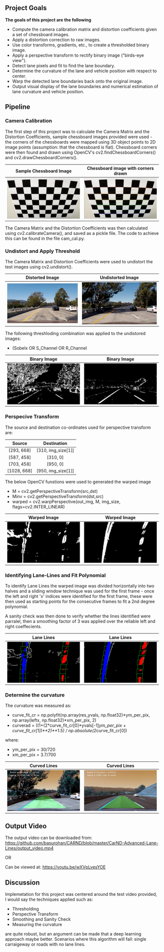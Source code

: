 ## **Project Goals** 

**The goals of this project are the following**
* Compute the camera calibration matrix and distortion coefficients given a set of chessboard images.
* Apply a distortion correction to raw images.
* Use color transforms, gradients, etc., to create a thresholded binary image.
* Apply a perspective transform to rectify binary image ("birds-eye view").
* Detect lane pixels and fit to find the lane boundary.
* Determine the curvature of the lane and vehicle position with respect to center.
* Warp the detected lane boundaries back onto the original image.
* Output visual display of the lane boundaries and numerical estimation of lane curvature and vehicle position.

## Pipeline

### Camera Calibration

The first step of this project was to calculate the Camera Matrix and the Distortion Coefficients, sample chessboard images provided were used - the corners of the chessboards were mapped using 3D object points to 2D image points (assumption: that the chessboard is flat). Chessboard corners were then found and drawn using OpenCV's cv2.findChessboardCorners() and cv2.drawChessboardCorners().

|Sample Chessboard Image   |Chessboard image with corners drawn   |
|:------------------:|:--------------------:|
|![Sample Chessboard](camera_cal/calibration2.jpg)  |![Corners](output_images/corners_found/calibration_corners2.jpg)  |

The Camera Matrix and the Distortion Coefficients was then calculated using cv2.calibrateCamera(), and saved as a pickle file. The code to achieve this can be found in the file cam_cal.py.

### Undistort and Apply Threshold

The Camera Matrix and Distortion Coefficients were used to undistort the test images using cv2.undistort().

|Distorted Image   |Undistorted Image   |
|:------------------:|:--------------------:|
|![Distorted](test_images/test1.jpg)  |![Undistorted](output_images/undistorted_images/undistorted0.jpg)  |

The following threshloding combination was applied to the undistored images:
* (Sobelx OR S_Channel OR R_Channel

|Binary Image   |Binary Image   |
|:------------------:|:--------------------:|
|![Binary](output_images/binary_images/binary0.jpg)  |![Binary](output_images/binary_images/binary5.jpg)  |

### Perspecive Transform

The source and destination co-ordinates used for perspective transform are:

|Source   |Destination   |
|:--------:|:-----------------:|
|[293, 668]  |[310, img_size[1]] |
|[587, 458]  |[310, 0]           |
|[703, 458]  |[950, 0]           |
|[1028, 668] |[950, img_size[1]] |

The below OpenCV funstions were used to generated the warped image
 * M = cv2.getPerspectiveTransform(src,dst)
 * Minv = cv2.getPerspectiveTransform(dst,src)
 * warped = cv2.warpPerspective(out_img, M, img_size, flags=cv2.INTER_LINEAR)

|Warped Image   |Warped Image   |
|:------------------:|:--------------------:|
|![Warped](output_images/warped_images/warped0.jpg)  |![Warped](output_images/warped_images/warped5.jpg)  |

### Identifying Lane-Lines and Fit Polynomial

To identify Lane Lines the warped image was divided horizontally into two halves and a sliding window technique was used for the first frame - once the left and right 'x' indices were identified for the first frame, these were then used as starting points for the consecutive frames to fit a 2nd degree polynomial.

A sanity check was then done to verify whether the lines identified were parralel, then a smoothing factor of 3 was applied over the reliable left and right coeffecients.


|Lane Lines   |Lane Lines   |
|:------------------:|:--------------------:|
|![Lane Lines](output_images/window_centroid/window0.jpg)  |![Lane Lines](output_images/window_centroid/window5.jpg)  |


### Determine the curvature

The curvature was measured as:

* curve_fit_cr = np.polyfit(np.array(res_yvals, np.float32)*ym_per_pix, np.array(leftx, np.float32)*xm_per_pix, 2)
* curverad = ((1+(2*curve_fit_cr[0]*yvals[-1]*ym_per_pix + curve_fit_cr[1])**2)**1.5) / np.absolute(2*curve_fit_cr[0])

where:

* ym_per_pix = 30/720
* xm_per_pix = 3.7/700

|Curved Lines  |Curved Lines   |
|:------------------:|:--------------------:|
|![Lane Lines](output_images/marker/marked0.jpg)  |![Lane Lines](output_images/marker/marked5.jpg)  |


## Output Video

The output video can be downloaded from: https://github.com/basurohan/CARND/blob/master/CarND-Advanced-Lane-Lines/output_video.mp4

OR

Can be viewed at: https://youtu.be/wXVpLvesYOE


## Discussion

Implemetation for this project was centered around the test video provided, I would say the techniques applied such as:

* Thresholding
* Perspective Transform
* Smoothing and Sanity Check
* Measuring the curvature

are quite robust, but an argument can be made that a deep learning approach maybe better. Scenarios where this algorithm will fail: single carraigeway or roads with no lane lines.
